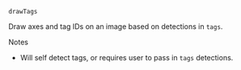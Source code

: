 ```
drawTags
```

Draw axes and tag IDs on an image based on detections in `tags`.

Notes

  * Will self detect tags, or requires user to pass in `tags` detections.
